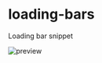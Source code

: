 # loading-bars
Loading bar snippet

![preview](https://user-images.githubusercontent.com/1441544/28676838-26285d04-72c2-11e7-9ea4-cc6e3ac12eaa.png)
